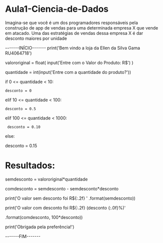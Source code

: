# Aula1-Ciencia-de-Dados
Imagina-se que você é um dos programadores responsáveis pela construção de app de vendas para uma determinada empresa X que vende em atacado. Uma das estratégias de vendas dessa empresa X é dar desconto maiores por unidade 

-------INÍCIO-------
print('Bem vindo a loja da Ellen da Silva Gama RU4064718')

valororiginal = float( input('Entre com o Valor do Produto: R$') )

quantidade = int(input('Entre com a quantidade do produto?'))

if 0 <= quantidade < 10:

    desconto = 0

elif 10 <= quantidade < 100:

    desconto = 0.5

elif 100 <= quantidade < 1000:

     desconto = 0.10

else:

   desconto = 0.15

# Resultados:
semdesconto = valororiginal*quantidade

comdesconto = semdesconto - semdesconto*desconto

print('O valor sem desconto foi R${:.2f} ' .format(semdesconto))

print('O valor com desconto foi R${:.2f}   (desconto {:.0f}%)'

.format(comdesconto, 100*desconto))

print('Obrigada pela preferência!')


-------FIM-------
